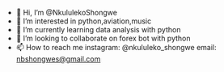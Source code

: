 - 👋 Hi, I’m @NkululekoShongwe
- 👀 I’m interested in python,aviation,music
- 🌱 I’m currently learning data analysis with python
- 💞️ I’m looking to collaborate on forex bot with python
- 📫 How to reach me instagram: @nkululeko_shongwe email: nbshongwes@gmail.com

<!---
NkululekoShongwe/NkululekoShongwe is a ✨ special ✨ repository because its `README.md` (this file) appears on your GitHub profile.
You can click the Preview link to take a look at your changes.
--->
